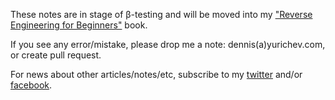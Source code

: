 These notes are in stage of β-testing and will be moved into my ["Reverse Engineering for Beginners"](http://beginners.re/) book.

If you see any error/mistake, please drop me a note: dennis(a)yurichev.com, or create pull request.

For news about other articles/notes/etc, subscribe to my [twitter](http://twitter.com/yurichev) and/or [facebook](https://www.facebook.com/dennis.yurichev.5).

